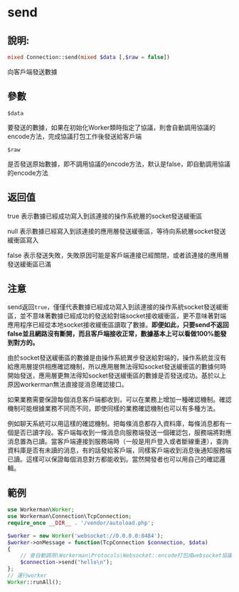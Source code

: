 # send
## 說明:
```php
mixed Connection::send(mixed $data [,$raw = false])
```

向客戶端發送數據

## 參數

 ``` $data ```

要發送的數據，如果在初始化Worker類時指定了協議，則會自動調用協議的encode方法，完成協議打包工作後發送給客戶端

 ``` $raw ```
 
是否發送原始數據，即不調用協議的encode方法，默认是false，即自動調用協議的encode方法

## 返回值

true 表示數據已經成功寫入到該連接的操作系統層的socket發送緩衝區

null 表示數據已經寫入到該連接的應用層發送緩衝區，等待向系統層socket發送緩衝區寫入

false 表示發送失敗，失敗原因可能是客戶端連接已經關閉，或者該連接的應用層發送緩衝區已滿

## 注意
send返回```true```，僅僅代表數據已經成功寫入到該連接的操作系統socket發送緩衝區，並不意味著數據已經成功的發送給對端socket接收緩衝區，更不意味著對端應用程序已經從本地socket接收緩衝區讀取了數據。**即便如此，只要send不返回false並且網路沒有斷開，而且客戶端接收正常，數據基本上可以看做100%能發到對方的。**

由於socket發送緩衝區的數據是由操作系統異步發送給對端的，操作系統並沒有給應用層提供相應確認機制，所以應用層無法得知socket發送緩衝區的數據何時開始發送，應用層更無法得知socket發送緩衝區的數據是否發送成功。基於以上原因workerman無法直接提消息確認接口。

如果業務需要保證每個消息客戶端都收到，可以在業務上增加一種確認機制。確認機制可能根據業務不同而不同，即使同樣的業務確認機制也可以有多種方法。

例如聊天系統可以用這樣的確認機制。把每條消息都存入資料庫，每條消息都有一個是否已讀字段。客戶端每收到一條消息向服務端發送一個確認包，服務端將對應消息置為已讀。當客戶端連接到服務端時（一般是用戶登入或者斷線重連），查詢資料庫是否有未讀的消息，有的話發給客戶端，同樣客戶端收到消息後通知服務端已讀。這樣可以保證每個消息對方都能收到。當然開發者也可以用自己的確認邏輯。



## 範例

```php
use Workerman\Worker;
use Workerman\Connection\TcpConnection;
require_once __DIR__ . '/vendor/autoload.php';

$worker = new Worker('websocket://0.0.0.0:8484');
$worker->onMessage = function(TcpConnection $connection, $data)
{
    // 會自動調用\Workerman\Protocols\Websocket::encode打包成websocket協議數據後發送
    $connection->send("hello\n");
};
// 運行worker
Worker::runAll();
```
